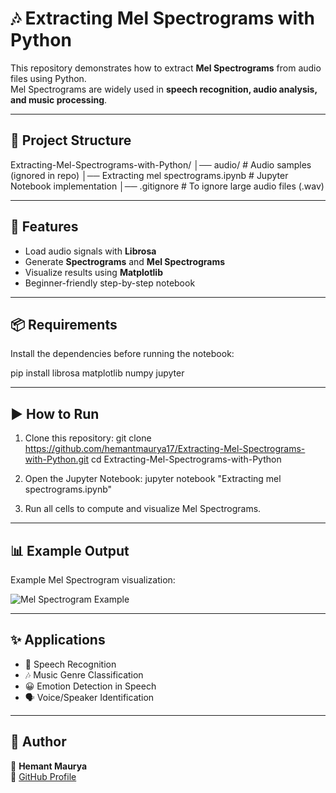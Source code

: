 # 🎶 Extracting Mel Spectrograms with Python

This repository demonstrates how to extract **Mel Spectrograms** from audio files using Python.  
Mel Spectrograms are widely used in **speech recognition, audio analysis, and music processing**.

---

## 📂 Project Structure
Extracting-Mel-Spectrograms-with-Python/
│── audio/                             # Audio samples (ignored in repo)
│── Extracting mel spectrograms.ipynb  # Jupyter Notebook implementation
│── .gitignore                         # To ignore large audio files (.wav)

---

## 🚀 Features
- Load audio signals with **Librosa**
- Generate **Spectrograms** and **Mel Spectrograms**
- Visualize results using **Matplotlib**
- Beginner-friendly step-by-step notebook

---

## 📦 Requirements

Install the dependencies before running the notebook:

pip install librosa matplotlib numpy jupyter

---

## ▶️ How to Run
1. Clone this repository:
   git clone https://github.com/hemantmaurya17/Extracting-Mel-Spectrograms-with-Python.git
   cd Extracting-Mel-Spectrograms-with-Python

2. Open the Jupyter Notebook:
   jupyter notebook "Extracting mel spectrograms.ipynb"

3. Run all cells to compute and visualize Mel Spectrograms.

---

## 📊 Example Output

Example Mel Spectrogram visualization:

![Mel Spectrogram Example](https://upload.wikimedia.org/wikipedia/commons/5/5a/Mel_spectrogram.png)

---

## ✨ Applications
- 🎤 Speech Recognition  
- 🎶 Music Genre Classification  
- 😀 Emotion Detection in Speech  
- 🗣️ Voice/Speaker Identification  

---

## 📝 Author
👤 **Hemant Maurya**  
🔗 [GitHub Profile](https://github.com/hemantmaurya17)
